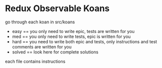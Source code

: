 Redux Observable Koans
===

go through each koan in src/koans

 - easy == you only need to write epic, tests are written for you
 - med == you only need to write tests, epic is written for you
 - hard == you need to write both epic and tests, only instructions and test comments are written for you
 - solved == look here for complete solutions

each file contains instructions

